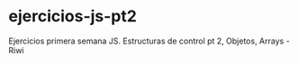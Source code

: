 # ejercicios-js-pt2
Ejercicios primera semana JS. Estructuras de control pt 2, Objetos, Arrays - Riwi
